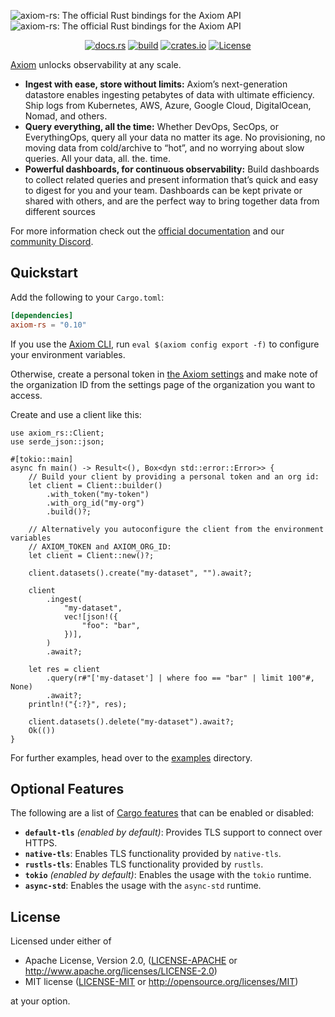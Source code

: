 ![axiom-rs: The official Rust bindings for the Axiom API](.github/images/banner-dark.svg#gh-dark-mode-only)
![axiom-rs: The official Rust bindings for the Axiom API](.github/images/banner-light.svg#gh-light-mode-only)

<div align="center">

[![docs.rs](https://docs.rs/axiom-rs/badge.svg)](https://docs.rs/axiom-rs/)
[![build](https://img.shields.io/github/actions/workflow/status/axiomhq/axiom-rs/ci.yaml?branch=main&ghcache=unused)](https://github.com/axiomhq/axiom-rs/actions?query=workflow%3ACI)
[![crates.io](https://img.shields.io/crates/v/axiom-rs.svg)](https://crates.io/crates/axiom-rs)
[![License](https://img.shields.io/crates/l/axiom-rs)](LICENSE-APACHE)

</div>

[Axiom](https://axiom.co) unlocks observability at any scale.

- **Ingest with ease, store without limits:** Axiom’s next-generation datastore enables ingesting petabytes of data with ultimate efficiency. Ship logs from Kubernetes, AWS, Azure, Google Cloud, DigitalOcean, Nomad, and others.
- **Query everything, all the time:** Whether DevOps, SecOps, or EverythingOps, query all your data no matter its age. No provisioning, no moving data from cold/archive to “hot”, and no worrying about slow queries. All your data, all. the. time.
- **Powerful dashboards, for continuous observability:** Build dashboards to collect related queries and present information that’s quick and easy to digest for you and your team. Dashboards can be kept private or shared with others, and are the perfect way to bring together data from different sources

For more information check out the [official documentation](https://axiom.co/docs) and our [community Discord](https://axiom.co/discord).

## Quickstart

Add the following to your `Cargo.toml`:

```toml
[dependencies]
axiom-rs = "0.10"
```

If you use the [Axiom CLI](https://github.com/axiomhq/cli), run
`eval $(axiom config export -f)` to configure your environment variables.

Otherwise, create a personal token in
[the Axiom settings](https://cloud.axiom.co/profile) and make note of
the organization ID from the settings page of the organization you want to
access.

Create and use a client like this:

```rust,no_run
use axiom_rs::Client;
use serde_json::json;

#[tokio::main]
async fn main() -> Result<(), Box<dyn std::error::Error>> {
    // Build your client by providing a personal token and an org id:
    let client = Client::builder()
        .with_token("my-token")
        .with_org_id("my-org")
        .build()?;

    // Alternatively you autoconfigure the client from the environment variables
    // AXIOM_TOKEN and AXIOM_ORG_ID:
    let client = Client::new()?;

    client.datasets().create("my-dataset", "").await?;

    client
        .ingest(
            "my-dataset",
            vec![json!({
                "foo": "bar",
            })],
        )
        .await?;

    let res = client
        .query(r#"['my-dataset'] | where foo == "bar" | limit 100"#, None)
        .await?;
    println!("{:?}", res);

    client.datasets().delete("my-dataset").await?;
    Ok(())
}
```

For further examples, head over to the [examples](examples) directory.

## Optional Features

The following are a list of
[Cargo features](https://doc.rust-lang.org/stable/cargo/reference/features.html#the-features-section)
that can be enabled or disabled:

- **`default-tls`** _(enabled by default)_: Provides TLS support to connect
  over HTTPS.
- **`native-tls`**: Enables TLS functionality provided by `native-tls`.
- **`rustls-tls`**: Enables TLS functionality provided by `rustls`.
- **`tokio`** _(enabled by default)_: Enables the usage with the `tokio` runtime.
- **`async-std`**: Enables the usage with the `async-std` runtime.

## License

Licensed under either of

- Apache License, Version 2.0, ([LICENSE-APACHE](LICENSE-APACHE) or http://www.apache.org/licenses/LICENSE-2.0)
- MIT license ([LICENSE-MIT](LICENSE-MIT) or http://opensource.org/licenses/MIT)

at your option.
